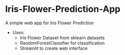 # Iris-Flower-Prediction-App
A simple web app for Iris Flower Prediction
- Uses:
  - Iris Flower Dataset from sklearn datasets
  - RandomForestClassifier for classification
  - Streamlit to create web interface
